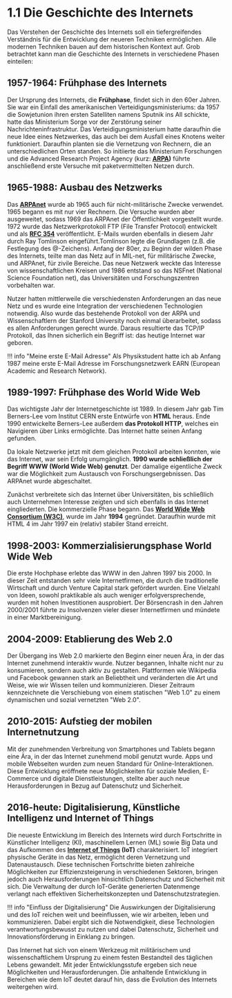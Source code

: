 # 1.1 Die Geschichte des Internets

Das Verstehen der Geschichte des Internets soll ein tiefergreifendes Verständnis für die Entwicklung der neueren Techniken ermöglichen. Alle modernen Techniken bauen auf dem historischen Kontext auf. Grob betrachtet kann man die Geschichte des Internets in verschiedene Phasen einteilen:

## 1957-1964: Frühphase des Internets

Der Ursprung des Internets, die **Frühphase**, findet sich in den 60er Jahren. Sie war ein Einfall des amerikanischen Verteidigungsministeriums: da 1957 die Sowjetunion ihren ersten Satelliten namens Sputnik ins All schickte, hatte das Ministerium Sorge vor der Zerstörung seiner Nachrichteninfrastruktur. Das Verteidigungsministerium hatte daraufhin die neue Idee eines Netzwerkes, das auch bei dem Ausfall eines Knotens weiter funktioniert. Daraufhin planten sie die Vernetzung von Rechnern, die an unterschiedlichen Orten standen. So initiierte das Ministerium Forschungen und die Advanced Research Project Agency (kurz:  **[ARPA](https://www.darpa.mil/about-us/timeline/arpanet))** führte anschließend erste Versuche mit paketvermittelten Netzen durch.

## 1965-1988: Ausbau des Netzwerks

Das **[ARPAnet](https://www.internetsociety.org/internet/history-internet/brief-history-internet/)** wurde ab 1965 auch für nicht-militärische Zwecke verwendet. 1965 begann es mit nur vier Rechnern. Die Versuche wurden aber ausgeweitet, sodass 1969 das ARPAnet der Öffentlichkeit vorgestellt wurde. 1972 wurde das Netzwerkprotokoll FTP (File Transfer Protocol) entwickelt und als **[RFC 354](https://tools.ietf.org/html/rfc354)** veröffentlicht. E-Mails wurden ebenfalls in diesem Jahr durch Ray Tomlinson eingeführt.Tomlinson legte die Grundlagen (z.B. die Festlegung des @-Zeichens). Anfang der 80er, zu Beginn der wilden Phase des Internets, teilte man das Netz auf in MIL-net, für militärische Zwecke, und ARPAnet, für zivile Bereiche. Das neue Netzwerk weckte das Interesse von wissenschaftlichen Kreisen und 1986 entstand so das NSFnet (National Science Foundation net), das Universitäten und Forschungszentren vorbehalten war.

Nutzer hatten mittlerweile die verschiedensten Anforderungen an das neue Netz und es wurde eine Integration der verschiedenen Technologien notwendig. Also wurde das bestehende Protokoll von der ARPA und Wissenschaftlern der Stanford University noch einmal überarbeitet, sodass es allen Anforderungen gerecht wurde. Daraus resultierte das TCP/IP Protokoll, das Ihnen sicherlich ein Begriff ist: das heutige Internet war geboren.

!!! info "Meine erste E-Mail Adresse"
    Als Physikstudent hatte ich ab Anfang 1987 meine erste E-Mail Adresse im Forschungsnetzwerk EARN (European Academic and Research Network).

## 1989-1997: Frühphase des World Wide Web

Das wichtigste Jahr der Internetgeschichte ist 1989. In diesem Jahr gab Tim Berners-Lee vom Institut CERN erste Entwürfe von **HTML** heraus. Ende 1990 entwickelte Berners-Lee außerdem **das Protokoll HTTP**, welches ein Navigieren über Links ermöglichte. Das Internet hatte seinen Anfang gefunden.

Da lokale Netzwerke jetzt mit dem gleichen Protokoll arbeiten konnten, wie das Internet, war sein Erfolg unumgänglich. **1990 wurde schließlich der Begriff WWW (World Wide Web) genutzt**. Der damalige eigentliche Zweck war die Möglichkeit zum Austausch von Forschungsergebnissen. Das ARPAnet wurde abgeschaltet.

Zunächst verbreitete sich das Internet über Universitäten, bis schließlich auch Unternehmen Interesse zeigten und sich ebenfalls in das Internet eingliederten. Die kommerzielle Phase begann. Das **[World Wide Web Consortium (W3C)](https://www.w3.org/)**, wurde im Jahr **1994** gegründet. Daraufhin wurde mit HTML 4 im Jahr 1997 ein (relativ) stabiler Stand erreicht.

## 1998-2003: Kommerzialisierungsphase World Wide Web

Die erste Hochphase erlebte das WWW in den Jahren 1997 bis 2000. In dieser Zeit entstanden sehr viele Internetfirmen, die durch die traditionelle Wirtschaft und durch Venture Capital stark gefördert wurden. Eine Vielzahl von Ideen, sowohl praktikable als auch weniger erfolgversprechende, wurden mit hohen Investitionen ausprobiert. Der Börsencrash in den Jahren 2000/2001 führte zu Insolvenzen vieler dieser Internetfirmen und mündete in einer Marktbereinigung.

## 2004-2009: Etablierung des Web 2.0

Der Übergang ins Web 2.0 markierte den Beginn einer neuen Ära, in der das Internet zunehmend interaktiv wurde. Nutzer begannen, Inhalte nicht nur zu konsumieren, sondern auch aktiv zu gestalten. Plattformen wie Wikipedia und Facebook gewannen stark an Beliebtheit und veränderten die Art und Weise, wie wir Wissen teilen und kommunizieren. Dieser Zeitraum kennzeichnete die Verschiebung von einem statischen "Web 1.0" zu einem dynamischen und sozial vernetzten "Web 2.0".

## 2010-2015: Aufstieg der mobilen Internetnutzung

Mit der zunehmenden Verbreitung von Smartphones und Tablets begann eine Ära, in der das Internet zunehmend mobil genutzt wurde. Apps und mobile Webseiten wurden zum neuen Standard für Online-Interaktionen. Diese Entwicklung eröffnete neue Möglichkeiten für soziale Medien, E-Commerce und digitale Dienstleistungen, stellte aber auch neue Herausforderungen in Bezug auf Datenschutz und Sicherheit.

## 2016-heute: Digitalisierung, Künstliche Intelligenz und Internet of Things

Die neueste Entwicklung im Bereich des Internets wird durch Fortschritte in Künstlicher Intelligenz (KI), maschinellem Lernen (ML) sowie Big Data und das Aufkommen des **[Internet of Things](https://www.ibm.com/blogs/internet-of-things/what-is-the-iot/) (IoT)** charakterisiert. IoT integriert physische Geräte in das Netz, ermöglicht deren Vernetzung und Datenaustausch. Diese technischen Fortschritte bieten zahlreiche Möglichkeiten zur Effizienzsteigerung in verschiedenen Sektoren, bringen jedoch auch Herausforderungen hinsichtlich Datenschutz und Sicherheit mit sich. Die Verwaltung der durch IoT-Geräte generierten Datenmenge verlangt nach effektiven Sicherheitskonzepten und Datenschutzstrategien.

!!! info "Einfluss der Digitalisierung"
    Die Auswirkungen der Digitalisierung und des IoT reichen weit und beeinflussen, wie wir arbeiten, leben und kommunizieren. Dabei ergibt sich die Notwendigkeit, diese Technologien verantwortungsbewusst zu nutzen und dabei Datenschutz, Sicherheit und Innovationsförderung in Einklang zu bringen.

Das Internet hat sich von einem Werkzeug mit militärischem und wissenschaftlichem Ursprung zu einem festen Bestandteil des täglichen Lebens gewandelt. Mit jeder Entwicklungsstufe ergeben sich neue Möglichkeiten und Herausforderungen. Die anhaltende Entwicklung in Bereichen wie dem IoT deutet darauf hin, dass die Evolution des Internets weitergehen wird.